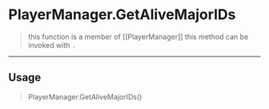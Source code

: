 # PlayerManager.GetAliveMajorIDs
> this function is a member of [[PlayerManager]]
> this method can be invoked with `.`
-----
## Usage
> PlayerManager.GetAliveMajorIDs()

